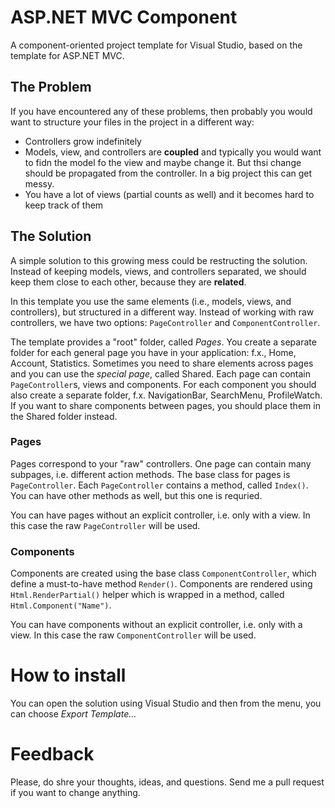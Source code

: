 # ASP.NET MVC Component
A component-oriented project template for Visual Studio, based on the template for ASP.NET MVC.

## The Problem
If you have encountered any of these problems, then probably you would want to structure your files in the project in a different way:
- Controllers grow indefinitely
- Models, view, and controllers are **coupled** and typically you would want to fidn the model fo the view and maybe change it. But thsi change should be propagated from the controller. In a big project this can get messy.
- You have a lot of views (partial counts as well) and it becomes hard to keep track of them

## The Solution
A simple solution to this growing mess could be restructing the solution. Instead of keeping models, views, and controllers separated, we should keep them close to each other, because they are **related**.

In this template you use the same elements (i.e., models, views, and controllers), but structured in a different way. Instead of working with raw controllers, we have two options: ``PageController`` and ``ComponentController``.

The template provides a "root" folder, called *Pages*. You create a separate folder for each general page you have in your application: f.x., Home, Account, Statistics. Sometimes you need to share elements across pages and you can use the *special page*, called Shared. Each page can contain ``PageController``s, views and components. For each component you should also create a separate folder, f.x. NavigationBar, SearchMenu, ProfileWatch. If you want to share components between pages, you should place them in the Shared folder instead.

### Pages
Pages correspond to your "raw" controllers. One page can contain many subpages, i.e. different action methods. The base class for pages is ``PageController``. Each ``PageController`` contains a method, called ``Index()``. You can have other methods as well, but this one is requried.

You can have pages without an explicit controller, i.e. only with a view. In this case the raw ``PageController`` will be used.

### Components
Components are created using the base class ``ComponentController``, which define a must-to-have method ``Render()``. Components are rendered using ``Html.RenderPartial()`` helper which is wrapped in a method, called ``Html.Component("Name")``.

You can have components without an explicit controller, i.e. only with a view. In this case the raw ``ComponentController`` will be used.

# How to install
You can open the solution using Visual Studio and then from the menu, you can choose *Export Template...*

# Feedback
Please, do shre your thoughts, ideas, and questions. Send me a pull request if you want to change anything.
